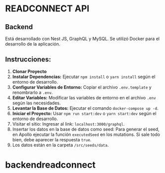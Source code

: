 
# READCONNECT API

## Backend

Está desarrollado con Nest JS, GraphQL y MySQL. Se utilizó Docker para el desarrollo de la aplicación.

## Instrucciones:

1. **Clonar Proyecto**
2. **Instalar Dependencias:** Ejecutar `npm install` o `yarn install` según el entorno de desarrollo.
3. **Configurar Variables de Entorno:** Copiar el archivo `.env.template` y renombrarlo a `.env`.
4. **Editar Variables:** Modificar las variables de entorno en el archivo `.env` según las necesidades.
5. **Levantar la Base de Datos:** Ejecutar el comando `docker-compose up -d`.
6. **Iniciar el Proyecto:** Usar `npm run start:dev` o `yarn start:dev` según el entorno de desarrollo.
7. Visitar el sitio: Ingresar al link: `localhost:3000/graphql`.
8. Insertar los datos en la base de datos como seed: Para generar el seed, en Apollo ejecutar la función `executedSeed` en los mutations. Si sale todo bien, debe aparecer la respuesta `true`.
9. Los datos están en la carpeta `/src/seeds/data`.
# backendreadconnect
